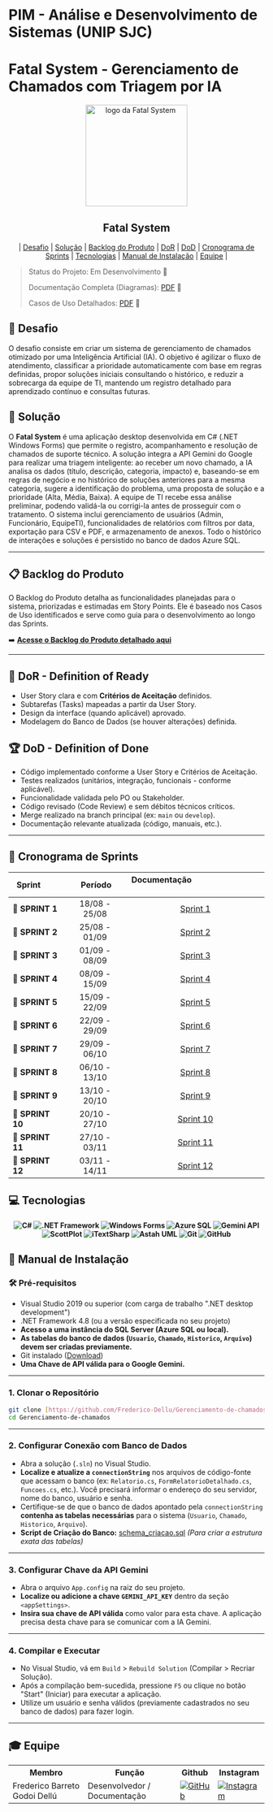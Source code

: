 # PIM - Análise e Desenvolvimento de Sistemas (UNIP SJC)

# Fatal System - Gerenciamento de Chamados com Triagem por IA

<p align="center">
     <img src="docs/img/Fatal_System_Logo_FINAL.png" alt="logo da Fatal System" width="200">
     <h2 align="center"> Fatal System</h2>
</p>

<p align="center">
 | <a href="#desafio">Desafio</a> |
 <a href="#solucao">Solução</a> | 
 <a href="#backlog">Backlog do Produto</a> |
 <a href="#dor">DoR</a> |
 <a href="#dod">DoD</a> |
 <a href="#sprints">Cronograma de Sprints</a> |
 <a href="#tecnologias">Tecnologias</a> |
 <a href="#manual">Manual de Instalação</a> | 
 <a href="#equipe">Equipe</a> |
</p>

> Status do Projeto: Em Desenvolvimento 🚧
>
> Documentação Completa (Diagramas): [PDF](docs/Links/Diagramas.pdf) 📄 
>
> Casos de Uso Detalhados: [PDF](docs/Links/UseCaseD.pdf) 📄
>

## 🏅 Desafio <a id="desafio"></a>

O desafio consiste em criar um sistema de gerenciamento de chamados otimizado por uma Inteligência Artificial (IA). O objetivo é agilizar o fluxo de atendimento, classificar a prioridade automaticamente com base em regras definidas, propor soluções iniciais consultando o histórico, e reduzir a sobrecarga da equipe de TI, mantendo um registro detalhado para aprendizado contínuo e consultas futuras.

## 🏅 Solução <a id="solucao"></a>

O **Fatal System** é uma aplicação desktop desenvolvida em C# (.NET Windows Forms) que permite o registro, acompanhamento e resolução de chamados de suporte técnico. A solução integra a API Gemini do Google para realizar uma triagem inteligente: ao receber um novo chamado, a IA analisa os dados (título, descrição, categoria, impacto) e, baseando-se em regras de negócio e no histórico de soluções anteriores para a mesma categoria, sugere a identificação do problema, uma proposta de solução e a prioridade (Alta, Média, Baixa). A equipe de TI recebe essa análise preliminar, podendo validá-la ou corrigi-la antes de prosseguir com o tratamento. O sistema inclui gerenciamento de usuários (Admin, Funcionário, EquipeTI), funcionalidades de relatórios com filtros por data, exportação para CSV e PDF, e armazenamento de anexos. Todo o histórico de interações e soluções é persistido no banco de dados Azure SQL.

---

## 📋 Backlog do Produto <a id="backlog"></a>

O Backlog do Produto detalha as funcionalidades planejadas para o sistema, priorizadas e estimadas em Story Points. Ele é baseado nos Casos de Uso identificados e serve como guia para o desenvolvimento ao longo das Sprints.

➡️ **[Acesse o Backlog do Produto detalhado aqui](docs/backlog.md)**

---

## 🏃‍ DoR - Definition of Ready <a id="dor"></a>

* User Story clara e com **Critérios de Aceitação** definidos.
* Subtarefas (Tasks) mapeadas a partir da User Story.
* Design da interface (quando aplicável) aprovado.
* Modelagem do Banco de Dados (se houver alterações) definida.

## 🏆 DoD - Definition of Done <a id="dod"></a>

* Código implementado conforme a User Story e Critérios de Aceitação.
* Testes realizados (unitários, integração, funcionais - conforme aplicável).
* Funcionalidade validada pelo PO ou Stakeholder.
* Código revisado (Code Review) e sem débitos técnicos críticos.
* Merge realizado na branch principal (ex: `main` ou `develop`).
* Documentação relevante atualizada (código, manuais, etc.).

---

## 📅 Cronograma de Sprints <a id="sprints"></a>

| Sprint         |    Período    | Documentação                                     |
| ------------- | :-----------: | :---------------------------------------------: |
| 🔖 **SPRINT 1** | 18/08 - 25/08 | [Sprint 1](link/para/Sprint1.md) |
| 🔖 **SPRINT 2** | 25/08 - 01/09 | [Sprint 2](link/para/Sprint2.md) |
| 🔖 **SPRINT 3** | 01/09 - 08/09 | [Sprint 3](link/para/Sprint3.md) |
| 🔖 **SPRINT 4** | 08/09 - 15/09 | [Sprint 4](link/para/Sprint4.md) |
| 🔖 **SPRINT 5** | 15/09 - 22/09 | [Sprint 5](link/para/Sprint5.md) |
| 🔖 **SPRINT 6** | 22/09 - 29/09 | [Sprint 6](link/para/Sprint6.md) |
| 🔖 **SPRINT 7** | 29/09 - 06/10 | [Sprint 7](link/para/Sprint7.md) |
| 🔖 **SPRINT 8** | 06/10 - 13/10 | [Sprint 8](link/para/Sprint8.md) |
| 🔖 **SPRINT 9** | 13/10 - 20/10 | [Sprint 9](link/para/Sprint9.md) |
| 🔖 **SPRINT 10**| 20/10 - 27/10 | [Sprint 10](link/para/Sprint10.md) |
| 🔖 **SPRINT 11**| 27/10 - 03/11 | [Sprint 11](link/para/Sprint11.md) |
| 🔖 **SPRINT 12**| 03/11 - 14/11 | [Sprint 12](link/para/Sprint12.md) |

## 💻 Tecnologias <a id="tecnologias"></a>

<h4 align="center">
  <img src="https://img.shields.io/badge/C%23-blueviolet?style=for-the-badge&logo=csharp&logoColor=white" alt="C#">
  <img src="https://img.shields.io/badge/.NET%20Framework-blue?style=for-the-badge&logo=dotnet&logoColor=white" alt=".NET Framework">
  <img src="https://img.shields.io/badge/Windows%20Forms-lightblue?style=for-the-badge&logo=windows&logoColor=black" alt="Windows Forms">
  <img src="https://img.shields.io/badge/Azure%20SQL-blue?style=for-the-badge&logo=microsoftsqlserver&logoColor=white" alt="Azure SQL">
  <img src="https://img.shields.io/badge/Gemini%20API-orange?style=for-the-badge&logo=google&logoColor=white" alt="Gemini API">
  <img src="https://img.shields.io/badge/ScottPlot-purple?style=for-the-badge" alt="ScottPlot">
  <img src="https://img.shields.io/badge/iTextSharp-red?style=for-the-badge" alt="iTextSharp">
  <img src="https://img.shields.io/badge/Astah%20UML-grey?style=for-the-badge" alt="Astah UML">
  <img src="https://img.shields.io/badge/Git-black?style=for-the-badge&logo=git&logoColor=white" alt="Git">
  <img src="https://img.shields.io/badge/GitHub-100000?style=for-the-badge&logo=github&logoColor=white" alt="GitHub">
</h4>

## 📖 Manual de Instalação <a id="manual"></a>

### 🛠 Pré-requisitos

* Visual Studio 2019 ou superior (com carga de trabalho ".NET desktop development")
* .NET Framework 4.8 (ou a versão especificada no seu projeto)
* **Acesso a uma instância do SQL Server (Azure SQL ou local).**
* **As tabelas do banco de dados (`Usuario`, `Chamado`, `Historico`, `Arquivo`) devem ser criadas previamente.** 
* Git instalado ([Download](https://git-scm.com/downloads))
* **Uma Chave de API válida para o Google Gemini.**

---

### 1. Clonar o Repositório

```bash
git clone [https://github.com/Frederico-Dellu/Gerenciamento-de-chamados.git](https://github.com/Frederico-Dellu/Gerenciamento-de-chamados.git)
cd Gerenciamento-de-chamados
```
---

### 2. Configurar Conexão com Banco de Dados

* Abra a solução (`.sln`) no Visual Studio.
* **Localize e atualize a `connectionString`** nos arquivos de código-fonte que acessam o banco (ex: `Relatorio.cs`, `FormRelatorioDetalhado.cs`, `Funcoes.cs`, etc.). Você precisará informar o endereço do seu servidor, nome do banco, usuário e senha.
* Certifique-se de que o banco de dados apontado pela `connectionString` **contenha as tabelas necessárias** para o sistema (`Usuario`, `Chamado`, `Historico`, `Arquivo`).
* **Script de Criação do Banco:** [schema_criacao.sql](Script/ScriptSQL.sql) *(Para criar a estrutura exata das tabelas)*

---

### 3. Configurar Chave da API Gemini

* Abra o arquivo `App.config` na raiz do seu projeto.
* **Localize ou adicione a chave `GEMINI_API_KEY`** dentro da seção `<appSettings>`.
* **Insira sua chave de API válida** como valor para esta chave. A aplicação precisa desta chave para se comunicar com a IA Gemini.

---

### 4. Compilar e Executar

* No Visual Studio, vá em `Build` > `Rebuild Solution` (Compilar > Recriar Solução).
* Após a compilação bem-sucedida, pressione `F5` ou clique no botão "Start" (Iniciar) para executar a aplicação.
* Utilize um usuário e senha válidos (previamente cadastrados no seu banco de dados) para fazer login.

---

## 🎓 Equipe <a id="equipe"></a>

<div align="center">
 <table>
   <tr>
     <th>Membro</th>
     <th>Função</th>
     <th>Github</th>
     <th>Instagram</th>
   </tr>
   <tr>
     <td>Frederico Barreto Godoi Dellú</td>
     <td>Desenvolvedor / Documentação</td>
     <td><a href="https://github.com/Fredeavatar"><img src="https://img.shields.io/badge/GitHub-100000?style=for-the-badge&logo=github&logoColor=white" alt="GitHub"></a></td>
     <td><a href="https://www.instagram.com/fredericodellu_?igsh=MXcwa3d0djQzZzZ5MQ=="><img src="https://img.shields.io/badge/Instagram-E4405F?style=for-the-badge&logo=instagram&logoColor=white" alt="Instagram"></a></td>
   </tr>
   </table>
</div>




